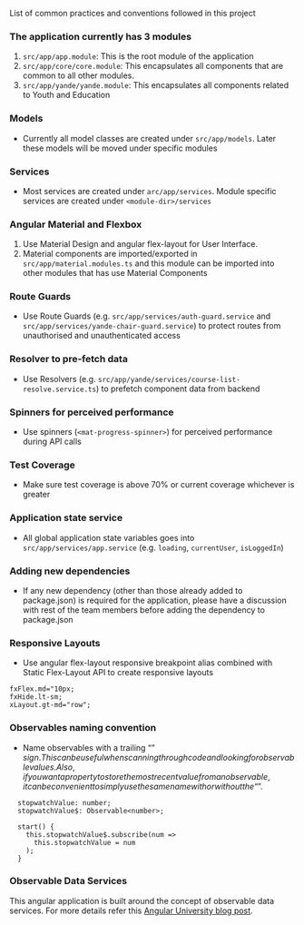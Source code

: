 List of common practices and conventions followed in this project


### The application currently has 3 modules
1. `src/app/app.module`: This is the root module of the application
2. `src/app/core/core.module`: This encapsulates all components that are common to all other modules.
3. `src/app/yande/yande.module`: This encapsulates all components related to Youth and Education 

### Models
* Currently all model classes are created under `src/app/models`. Later these models will be moved under specific modules

### Services
* Most services are created under `arc/app/services`. Module specific services are created under `<module-dir>/services`

### Angular Material and Flexbox
1. Use Material Design and angular flex-layout for User Interface. 
2. Material components are imported/exported in `src/app/material.modules.ts` and this module can be imported into other modules that has use Material Components

### Route Guards
* Use Route Guards (e.g. `src/app/services/auth-guard.service` and `src/app/services/yande-chair-guard.service`) to protect routes from unauthorised and unauthenticated access

### Resolver to pre-fetch data
* Use Resolvers (e.g. `src/app/yande/services/course-list-resolve.service.ts`) to prefetch component data from backend

### Spinners for perceived performance
* Use spinners (`<mat-progress-spinner>`) for perceived performance during API calls

### Test Coverage 
* Make sure test coverage is above 70% or current coverage whichever is greater

### Application state service
* All global application state variables goes into `src/app/services/app.service` (e.g. `loading`, `currentUser`, `isLoggedIn`)
 
### Adding new dependencies
* If any new dependency (other than those already added to package.json) is required for the application, please have a discussion with rest of the team members before adding the dependency to package.json

### Responsive Layouts
* Use angular flex-layout responsive breakpoint alias combined with Static Flex-Layout API to create responsive layouts

```angularjs
fxFlex.md="10px;
fxHide.lt-sm;
xLayout.gt-md="row";
```

### Observables naming convention
* Name observables with a trailing “$” sign. This can be useful when scanning through code and looking for observable values. Also, if you want a property to store the most recent value from an observable, it can be convenient to simply use the same name with or without the “$”.
```angularjs
  stopwatchValue: number;
  stopwatchValue$: Observable<number>;
 
  start() {
    this.stopwatchValue$.subscribe(num =>
      this.stopwatchValue = num
    );
  }
```

### Observable Data Services
This angular application is built around the concept of observable data services. For more details refer this [Angular University blog post](https://blog.angular-university.io/how-to-build-angular2-apps-using-rxjs-observable-data-services-pitfalls-to-avoid/).
 

